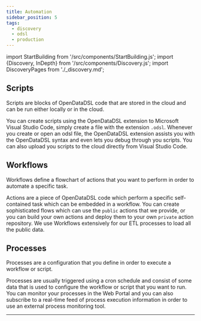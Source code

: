 ```yaml
---
title: Automation
sidebar_position: 5
tags:
  - discovery
  - odsl
  - production
---
```

import StartBuilding from '/src/components/StartBuilding.js';
import {Discovery, InDepth} from '/src/components/Discovery.js';
import DiscoveryPages from './_discovery.md';

<Discovery text="This discovery guide is an overview on how you can build scripts and workflows to automate tasks and use processes to configure and trigger them." />

## Scripts
Scripts are blocks of OpenDataDSL code that are stored in the cloud and can be run either locally or in the cloud.

You can create scripts using the OpenDataDSL extension to Microsoft Visual Studio Code, simply create a file with the extension `.odsl`.
Whenever you create or open an odsl file, the OpenDataDSL extension assists you with the OpenDataDSL syntax and even lets you debug through you scripts.
You can also upload you scripts to the cloud directly from Visual Studio Code.

<InDepth href="/docs/user/vscode" />

## Workflows
Workflows define a flowchart of actions that you want to perform in order to automate a specific task.

Actions are a piece of OpenDataDSL code which perform a specific self-contained task which can be embedded in a workflow.
You can create sophisticated flows which can use the `public` actions that we provide, or you can build your own actions and deploy them to your own `private` action repository.
We use Workflows extensively for our ETL processes to load all the public data.

<InDepth href="/docs/odsl/dm/workflow" />

## Processes
Processes are a configuration that you define in order to execute a workflow or script.

Processes are usually triggered using a cron schedule and consist of some data that is used to configure the workflow or script that you want to run.
You can monitor your processes in the Web Portal and you can also subscribe to a real-time feed of process execution information in order to use an external process monitoring tool. 

<InDepth href="/docs/odsl/dm/workflow" />

---

<StartBuilding />